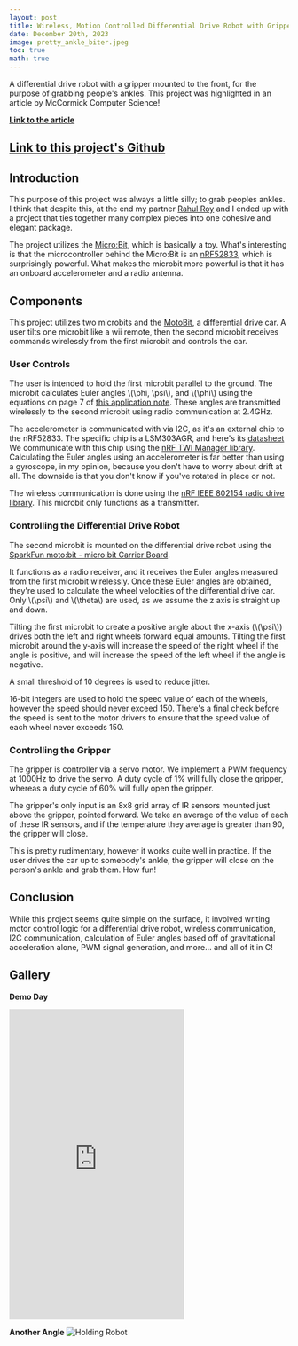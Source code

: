 ```yaml
---
layout: post
title: Wireless, Motion Controlled Differential Drive Robot with Gripper
date: December 20th, 2023
image: pretty_ankle_biter.jpeg
toc: true
math: true
---
```

A differential drive robot with a gripper mounted to the front, for the purpose of grabbing people's ankles. This project was highlighted in an article by McCormick Computer Science!

**[Link to the article](https://www.mccormick.northwestern.edu/computer-science/news-events/news/articles/2023/microprocessor-system-design-students-demo-final-projects.html)**

## [Link to this project's Github](https://github.com/gjcliff/Franka-Word-Games)

## Introduction

This purpose of this project was always a little silly; to grab peoples ankles. I think that despite this, at the end my partner [Rahul Roy](https://www.mccormick.northwestern.edu/robotics/people/students/2023-2024/rahul-roy.html) and I ended up with a project that ties together many complex pieces into one cohesive and elegant package.

The project utilizes the [Micro:Bit](https://microbit.org/), which is basically a toy. What's interesting is that the microcontroller behind the Micro:Bit is an [nRF52833](https://www.nordicsemi.com/products/nrf52833), which is surprisingly powerful. What makes the microbit more powerful is that it has an onboard accelerometer and a radio antenna.

## Components

This project utilizes two microbits and the [MotoBit](https://www.sparkfun.com/products/16275), a differential drive car. A user tilts one microbit like a wii remote, then the second microbit receives commands wirelessly from the first microbit and controls the car.

### User Controls

The user is intended to hold the first microbit parallel to the ground. The microbit calculates Euler angles \\\(\phi, \psi\\\), and \\\(\phi\\\) using the equations on page 7 of [this application note](https://www.analog.com/media/en/technical-documentation/app-notes/an-1057.pdf). These angles are transmitted wirelessly to the second microbit using radio communication at 2.4GHz.

The accelerometer is communicated with via I2C, as it's an external chip to the nRF52833. The specific chip is a LSM303AGR, and here's its [datasheet](https://drive.google.com/file/d/1wLJlkEFv2RNPashABxo6drEbNSQXtdQU/view?usp=sharing) We communicate with this chip using the [nRF TWI Manager library](https://infocenter.nordicsemi.com/index.jsp?topic=%2Fsdk_nrf5_v16.0.0%2Fgroup__nrf__twi__mngr.html). Calculating the Euler angles using an accelerometer is far better than using a gyroscope, in my opinion, because you don't have to worry about drift at all. The downside is that you don't know if you've rotated in place or not.

The wireless communication is done using the [nRF IEEE 802154 radio drive library](https://infocenter.nordicsemi.com/index.jsp?topic=%2F15.4_radio_driver_v1.8.0%2Frd_source_files.html&resultof=%22nrf52833%22%20). This microbit only functions as a transmitter.

### Controlling the Differential Drive Robot

The second microbit is mounted on the differential drive robot using the [SparkFun moto:bit - micro:bit Carrier Board](https://www.sparkfun.com/products/15713).

It functions as a radio receiver, and it receives the Euler angles measured from the first microbit wirelessly. Once these Euler angles are obtained, they're used to calculate the wheel velocities of the differential drive car. Only \\\(\psi\\\) and \\\(\theta\\\) are used, as we assume the z axis is straight up and down. 

Tilting the first microbit to create a positive angle about the x-axis (\\\(\psi\\\)) drives both the left and right wheels forward equal amounts. Tilting the first microbit around the y-axis will increase the speed of the right wheel if the angle is positive, and will increase the speed of the left wheel if the angle is negative.

A small threshold of 10 degrees is used to reduce jitter.

16-bit integers are used to hold the speed value of each of the wheels, however the speed should never exceed 150. There's a final check before the speed is sent to the motor drivers to ensure that the speed value of each wheel never exceeds 150.

### Controlling the Gripper

The gripper is controller via a servo motor. We implement a PWM frequency at 1000Hz to drive the servo. A duty cycle of 1% will fully close the gripper, whereas a duty cycle of 60% will fully open the gripper.

The gripper's only input is an 8x8 grid array of IR sensors mounted just above the gripper, pointed forward. We take an average of the value of each of these IR sensors, and if the temperature they average is greater than 90, the gripper will close. 

This is pretty rudimentary, however it works quite well in practice. If the user drives the car up to somebody's ankle, the gripper will close on the person's ankle and grab them. How fun!

## Conclusion

While this project seems quite simple on the surface, it involved writing motor control logic for a differential drive robot, wireless communication, I2C communication, calculation of Euler angles based off of gravitational acceleration alone, PWM signal generation, and more... and all of it in C!

## Gallery

**Demo Day**
<iframe height="560" width="315" src="https://www.youtube.com/embed/rN4c9fPyH4o" title="YouTube video player" frameborder="0" allow="accelerometer; autoplay; clipboard-write; encrypted-media; gyroscope; picture-in-picture; web-share" allowfullscreen></iframe>

**Another Angle**
![Holding Robot](/public/Ankle-Biter-3000/holding_robot.JPG "Holding Robot")
